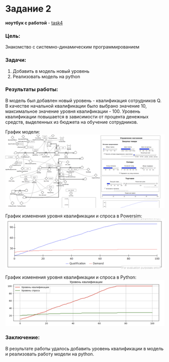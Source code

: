 # Задание 2
**ноутбук с работой** - [task4](https://github.com/alkomarova/math_modeling/blob/task4/task4.ipynb)
### Цель:
Знакомство с системно-динамическим программированием

### Задачи: 
1. Добавить в модель новый уровень
2. Реализовать модель на python

### Результаты работы:
В модель был добавлен новый уровень - квалификация сотрудников Q. В качестве начальной квалификации было
выбрано значение 10, максимальное значение уровня квалификации - 100. Уровень квалификации повышается в
зависимости от процента денежных средств, выделенных из бюджета на обучение сотрудников. 

График модели: 
<img src="img/0.png"/>

График изменения уровня квалификации и спроса в Powersim:
<img src="img/1.png"/>

График изменения уровня квалификации и спроса в Python:
<img src="img/2.png"/>


### Заключение: 
В результате работы удалось добавить уровень квалификации в модель и реализовать
работу модели на python.
